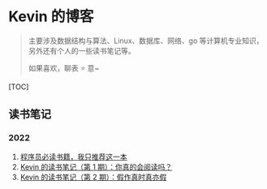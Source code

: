 # Kevin 的博客

> 主要涉及数据结构与算法、Linux、数据库、网络、go 等计算机专业知识，另外还有个人的一些读书笔记等。
>
> 如果喜欢，聊表 ⭐ 意~

[TOC]

## 读书笔记

### 2022

1. [程序员必读书籍，我只推荐这一本](https://github.com/Kevin-free/blog/issues/1)
2. [Kevin 的读书笔记（第 1 期）：你真的会阅读吗？](https://github.com/Kevin-free/blog/issues/2)
3. [Kevin 的读书笔记（第 2 期）：假作真时真亦假](https://github.com/Kevin-free/blog/issues/3)
